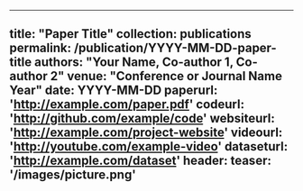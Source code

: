 <!-- ---
title: "Paper Title Number 4"
collection: publications
category: manuscripts
permalink: /publication/2009-10-01-paper-title-number-1
excerpt: 'This paper is about the number 1. The number 2 is left for future work.'
date: 2009-10-01
venue: 'Journal 1'
slidesurl: 'http://academicpages.github.io/files/slides1.pdf'
paperurl: 'http://academicpages.github.io/files/paper1.pdf'
citation: 'Your Name, You. (2009). &quot;Paper Title Number 1.&quot; <i>Journal 1</i>. 1(1).'
---

<div style="display: flex; justify-content: space-between; align-items: flex-start;">
  <div style="flex: 1; margin-right: 20px;">
    <img src="/images/publication1.gif" alt="Publication GIF" style="width: 100%; height: auto;">
  </div>
  <div style="flex: 1;">
    <h2>Introduction</h2>
    <p>This paper is about the number 1. The number 2 is left for future work.</p>
    <p>Lorem ipsum dolor sit amet, consectetur adipiscing elit. Sed do eiusmod tempor incididunt ut labore et dolore magna aliqua. Ut enim ad minim veniam, quis nostrud exercitation ullamco laboris nisi ut aliquip ex ea commodo consequat.</p>
    <h3>Key Findings</h3>
    <ul>
      <li>Finding 1</li>
      <li>Finding 2</li>
      <li>Finding 3</li>
    </ul>
    <p>For more details, please refer to the full paper.</p>
  </div>
</div> -->

---
title: "Paper Title"
collection: publications
permalink: /publication/YYYY-MM-DD-paper-title
authors: "Your Name, Co-author 1, Co-author 2"
venue: "Conference or Journal Name Year"
date: YYYY-MM-DD
paperurl: 'http://example.com/paper.pdf'
codeurl: 'http://github.com/example/code'
websiteurl: 'http://example.com/project-website'
videourl: 'http://youtube.com/example-video'
dataseturl: 'http://example.com/dataset'
header:
  teaser: '/images/picture.png'
---